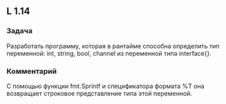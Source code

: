 ## L 1.14

### Задача
Разработать программу, которая в рантайме способна определить тип переменной: int, string, bool, channel из переменной типа interface{}.

### Комментарий
С помощью функции fmt.Sprintf и спецификатора формата %T она возвращает строковое представление типа этой переменной.
